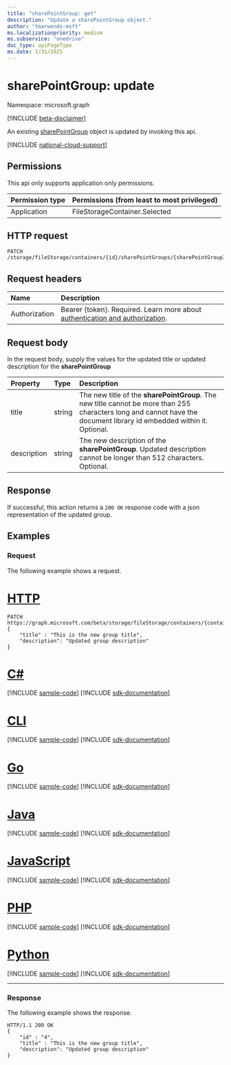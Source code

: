 ```yaml
---
title: "sharePointGroup: get"
description: "Update a sharePointGroup object."
author: "tmarwendo-msft"
ms.localizationpriority: medium
ms.subservice: "onedrive"
doc_type: apiPageType
ms.date: 1/31/2025
---
```


# sharePointGroup: update  

Namespace: microsoft.graph

[!INCLUDE [beta-disclaimer](../../includes/beta-disclaimer.md)]

An existing [sharePointGroup](../resources/sharepointgroup.md) object is updated by invoking this api.

[!INCLUDE [national-cloud-support](../../includes/global-us.md)]

## Permissions

This api only supports application only permissions.

|Permission type|Permissions (from least to most privileged)|
|:---|:---|
|Application|FileStorageContainer.Selected|

## HTTP request

<!-- {
  "blockType": "ignored"
}
-->
``` http
PATCH /storage/fileStorage/containers/{id}/sharePointGroups/{sharePointGroupId}
```

## Request headers

|Name|Description|
|:---|:---|
|Authorization|Bearer {token}. Required. Learn more about [authentication and authorization](/graph/auth/auth-concepts).|

## Request body
In the request body, supply the values for the updated title or updated description for the **sharePointGroup**

|Property|Type|Description|
|:---|:---|:---|
|title|string|The new title of the **sharePointGroup**. The new title cannot be more than 255 characters long and cannot have the document library id embedded within it. Optional.|
|description|string|The new description of the **sharePointGroup**. Updated description cannot be longer than 512 characters. Optional.|


## Response

If successful, this action returns a `200 OK` response code with a json representation of the updated group.

## Examples

### Request

The following example shows a request.

# [HTTP](#tab/http)
<!-- {
  "blockType": "request",
  "name": "update_sharepointgroup"
}
-->
``` http
PATCH https://graph.microsoft.com/beta/storage/fileStorage/containers/{containerId}/sharePointGroups/{sharePointGroupId}
{
    "title" : "This is the new group title",
    "description": "Updated group description"
}
```

# [C#](#tab/csharp)
[!INCLUDE [sample-code](../includes/snippets/csharp/activate-filestoragecontainer-csharp-snippets.md)]
[!INCLUDE [sdk-documentation](../includes/snippets/snippets-sdk-documentation-link.md)]

# [CLI](#tab/cli)
[!INCLUDE [sample-code](../includes/snippets/cli/activate-filestoragecontainer-cli-snippets.md)]
[!INCLUDE [sdk-documentation](../includes/snippets/snippets-sdk-documentation-link.md)]

# [Go](#tab/go)
[!INCLUDE [sample-code](../includes/snippets/go/activate-filestoragecontainer-go-snippets.md)]
[!INCLUDE [sdk-documentation](../includes/snippets/snippets-sdk-documentation-link.md)]

# [Java](#tab/java)
[!INCLUDE [sample-code](../includes/snippets/java/activate-filestoragecontainer-java-snippets.md)]
[!INCLUDE [sdk-documentation](../includes/snippets/snippets-sdk-documentation-link.md)]

# [JavaScript](#tab/javascript)
[!INCLUDE [sample-code](../includes/snippets/javascript/activate-filestoragecontainer-javascript-snippets.md)]
[!INCLUDE [sdk-documentation](../includes/snippets/snippets-sdk-documentation-link.md)]

# [PHP](#tab/php)
[!INCLUDE [sample-code](../includes/snippets/php/activate-filestoragecontainer-php-snippets.md)]
[!INCLUDE [sdk-documentation](../includes/snippets/snippets-sdk-documentation-link.md)]

# [Python](#tab/python)
[!INCLUDE [sample-code](../includes/snippets/python/activate-filestoragecontainer-python-snippets.md)]
[!INCLUDE [sdk-documentation](../includes/snippets/snippets-sdk-documentation-link.md)]

---

### Response

The following example shows the response.

<!-- {
  "blockType": "response",
  "truncated": true
}
-->
``` http
HTTP/1.1 200 OK
{
    "id" : "4",
    "title" : "This is the new group title",
    "description": "Updated group description"
}
```